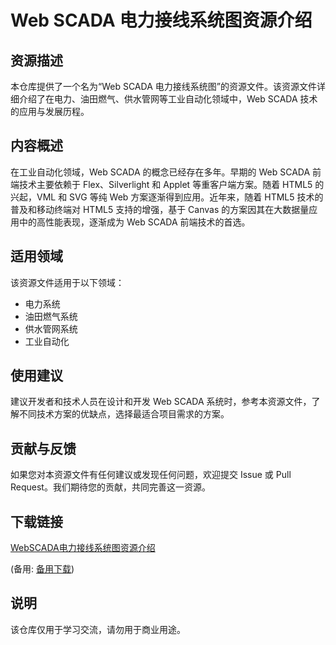 # Web SCADA 电力接线系统图资源介绍

## 资源描述

本仓库提供了一个名为“Web SCADA 电力接线系统图”的资源文件。该资源文件详细介绍了在电力、油田燃气、供水管网等工业自动化领域中，Web SCADA 技术的应用与发展历程。

## 内容概述

在工业自动化领域，Web SCADA 的概念已经存在多年。早期的 Web SCADA 前端技术主要依赖于 Flex、Silverlight 和 Applet 等重客户端方案。随着 HTML5 的兴起，VML 和 SVG 等纯 Web 方案逐渐得到应用。近年来，随着 HTML5 技术的普及和移动终端对 HTML5 支持的增强，基于 Canvas 的方案因其在大数据量应用中的高性能表现，逐渐成为 Web SCADA 前端技术的首选。

## 适用领域

该资源文件适用于以下领域：
- 电力系统
- 油田燃气系统
- 供水管网系统
- 工业自动化

## 使用建议

建议开发者和技术人员在设计和开发 Web SCADA 系统时，参考本资源文件，了解不同技术方案的优缺点，选择最适合项目需求的方案。

## 贡献与反馈

如果您对本资源文件有任何建议或发现任何问题，欢迎提交 Issue 或 Pull Request。我们期待您的贡献，共同完善这一资源。

## 下载链接
[WebSCADA电力接线系统图资源介绍](https://pan.quark.cn/s/65e3d635e51e) 

(备用: [备用下载](https://pan.baidu.com/s/1rSKoCICXJCY4dgB8XOTseQ?pwd=1234))

## 说明

该仓库仅用于学习交流，请勿用于商业用途。
